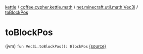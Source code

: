 [kettle](../../index.md) / [coffee.cypher.kettle.math](../index.md) / [net.minecraft.util.math.Vec3i](index.md) / [toBlockPos](./to-block-pos.md)

# toBlockPos

(jvm) `fun Vec3i.toBlockPos(): BlockPos` [(source)](https://github.com/Cypher121/kettle/blob/master/src/main/kotlin/coffee/cypher/kettle/math/Vectors.kt#L33)